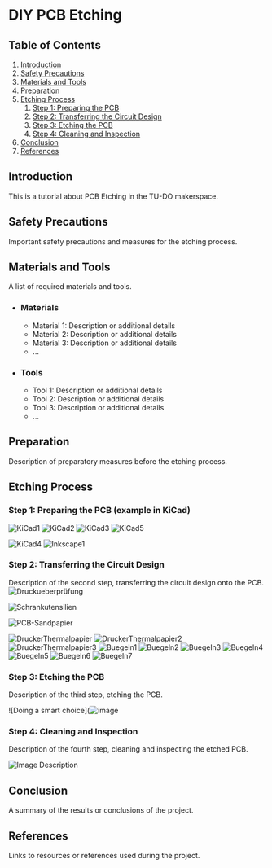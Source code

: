 # DIY PCB Etching

## Table of Contents
1. [Introduction](#introduction)
2. [Safety Precautions](#safety-precautions)
3. [Materials and Tools](#materials-and-tools)
4. [Preparation](#preparation)
5. [Etching Process](#etching-process)
    1. [Step 1: Preparing the PCB](#step-1-preparing-the-pcb)
    2. [Step 2: Transferring the Circuit Design](#step-2-transferring-the-circuit-design)
    3. [Step 3: Etching the PCB](#step-3-etching-the-pcb)
    4. [Step 4: Cleaning and Inspection](#step-4-cleaning-and-inspection)
6. [Conclusion](#conclusion)
7. [References](#references)

## Introduction <a name="introduction"></a>

This is a tutorial about PCB Etching in the TU-DO makerspace.

## Safety Precautions <a name="safety-precautions"></a>

Important safety precautions and measures for the etching process.

## Materials and Tools <a name="materials-and-tools"></a>

A list of required materials and tools.

 - ### Materials
    - Material 1: Description or additional details
    - Material 2: Description or additional details
    - Material 3: Description or additional details
    - ...

  - ### Tools
    - Tool 1: Description or additional details
    - Tool 2: Description or additional details
    - Tool 3: Description or additional details
    - ...

## Preparation <a name="preparation"></a>

Description of preparatory measures before the etching process.

## Etching Process <a name="etching-process"></a>

### Step 1: Preparing the PCB (example in KiCad) <a name="step-1-preparing-the-pcb"></a>


![KiCad1](https://github.com/TU-DO-Makerspace/DIY_PCB_Etching/assets/51839738/7f747007-afcb-47b3-89d9-1a4053ad9a0d)
![KiCad2](https://github.com/TU-DO-Makerspace/DIY_PCB_Etching/assets/51839738/9d3d4e8a-a94d-4ee5-8aa9-860d9578a793)
![KiCad3](https://github.com/TU-DO-Makerspace/DIY_PCB_Etching/assets/51839738/b2092ed2-218a-4a78-8e6a-2698fbd84bea)
![KiCad5](https://github.com/TU-DO-Makerspace/DIY_PCB_Etching/assets/51839738/d46e8677-fa10-4f98-8f40-8ab82c09042d)

![KiCad4](https://github.com/TU-DO-Makerspace/DIY_PCB_Etching/assets/51839738/29e41b1c-ebf3-439c-ae7e-5369f3f36e8b)
![Inkscape1](https://github.com/TU-DO-Makerspace/DIY_PCB_Etching/assets/51839738/050198c3-d721-4908-a558-55d4f6d4305e)


### Step 2: Transferring the Circuit Design <a name="step-2-transferring-the-circuit-design"></a>

Description of the second step, transferring the circuit design onto the PCB.
![Druckueberprüfung](https://github.com/TU-DO-Makerspace/DIY_PCB_Etching/assets/51839738/32fb881f-42c9-408d-8f59-e8e90034e513)

![Schrankutensilien](https://github.com/TU-DO-Makerspace/DIY_PCB_Etching/assets/51839738/b8837516-55be-4d4a-bf7f-0787c8a667e4)

![PCB-Sandpapier](https://github.com/TU-DO-Makerspace/DIY_PCB_Etching/assets/51839738/bc734a11-766e-4183-a901-8f207d77db8f)

![DruckerThermalpapier](https://github.com/TU-DO-Makerspace/DIY_PCB_Etching/assets/51839738/be58299c-66a4-4534-8290-a4c5784e55fd)
![DruckerThermalpapier2](https://github.com/TU-DO-Makerspace/DIY_PCB_Etching/assets/51839738/9db122da-0d90-43a3-8407-3cab7b908f76)
![DruckerThermalpapier3](https://github.com/TU-DO-Makerspace/DIY_PCB_Etching/assets/51839738/a05c1a4f-603a-454d-999c-bad1e3cf1d82)
![Buegeln1](https://github.com/TU-DO-Makerspace/DIY_PCB_Etching/assets/51839738/442c132d-a02b-493d-a032-4a24654e7b43)
![Buegeln2](https://github.com/TU-DO-Makerspace/DIY_PCB_Etching/assets/51839738/e6a84acc-3339-43d1-a922-603b6e2e05d4)
![Buegeln3](https://github.com/TU-DO-Makerspace/DIY_PCB_Etching/assets/51839738/6698c30a-8114-49c2-9aa1-b8faba6f1f6b)
![Buegeln4](https://github.com/TU-DO-Makerspace/DIY_PCB_Etching/assets/51839738/ee314a0d-4c41-4820-bc1d-b918ca8f3de2)
![Buegeln5](https://github.com/TU-DO-Makerspace/DIY_PCB_Etching/assets/51839738/0f101a1b-10f3-42fc-95de-fddb32b4201b)
![Buegeln6](https://github.com/TU-DO-Makerspace/DIY_PCB_Etching/assets/51839738/47a243b8-c5fe-4ee2-bdd4-4ba28686680d)
![Buegeln7](https://github.com/TU-DO-Makerspace/DIY_PCB_Etching/assets/51839738/91f3ee28-535d-4c39-a9fe-a81dbca32d31)


### Step 3: Etching the PCB <a name="step-3-etching-the-pcb"></a>

Description of the third step, etching the PCB.

![Doing a smart choice](![image](https://github.com/TU-DO-Makerspace/DIY_PCB_Etching/assets/51839738/6b7457c3-a367-4c58-ba48-923d3df96b7f)

### Step 4: Cleaning and Inspection <a name="step-4-cleaning-and-inspection"></a>

Description of the fourth step, cleaning and inspecting the etched PCB.

![Image Description](link-to-image)

## Conclusion <a name="conclusion"></a>

A summary of the results or conclusions of the project.

## References <a name="references"></a>

Links to resources or references used during the project.
